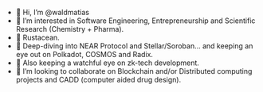 - 👋 Hi, I’m @waldmatias
- 👀 I’m interested in Software Engineering, Entrepreneurship and Scientific Research (Chemistry + Pharma).
- 🦀 Rustacean.
- 🌱 Deep-diving into NEAR Protocol and Stellar/Soroban... and keeping an eye out on Polkadot, COSMOS and Radix.
- 👀 Also keeping a watchful eye on zk-tech development.
- 💞️ I’m looking to collaborate on Blockchain and/or Distributed computing projects and CADD (computer aided drug design). 

<!---
waldmatias/waldmatias is a ✨ special ✨ repository because its `README.md` (this file) appears on your GitHub profile.
You can click the Preview link to take a look at your changes.
--->
